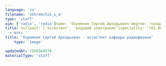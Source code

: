 ```yaml
---
language: 'ru'
filename: 'okhremchik_s_a'
type: 'staff'
aim: ['radio', 'radio']name: 'Охремчик Сергей Аркадьевич'degree: 'кандидат химических наук'
title: nullpost: ['ассистент', 'ведущий электроник']speciality: '(02.00.04) Физическая химия'contacts: []avatar:
  - src: ''
title: 'Охремчик Сергей Аркадьевич - ассистент кафедры радиофизики'
    type: 'image'

updatedAt: 1568360578
materialType: 'staff'
---
```


